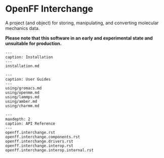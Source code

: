 # OpenFF Interchange

A project (and object) for storing, manipulating, and converting molecular mechanics data.

**Please note that this software in an early and experimental state and unsuitable for production.**

```{toctree}
---
caption: Installation
---
installation.md
```

```{toctree}
---
caption: User Guides
---
using/gromacs.md
using/openmm.md
using/lammps.md
using/amber.md
using/charmm.md
```

```{toctree}
---
maxdepth: 2
caption: API Reference
---
openff.interchange.rst
openff.interchange.components.rst
openff.interchange.drivers.rst
openff.interchange.interop.rst
openff.interchange.interop.internal.rst
```
